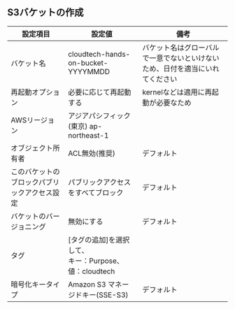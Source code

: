 ## S3バケットの作成
|  設定項目 | 設定値 | 備考 |
| - | - | - |
| バケット名 | cloudtech-hands-on-bucket-YYYYMMDD | バケット名はグローバルで一意でないといけないため、日付を適当にいれてください |
| 再起動オプション | 必要に応じて再起動する | kernelなどは適用に再起動が必要なため<br> |
| AWSリージョン | アジアパシフィック(東京) ap-northeast-1 |  |
| オブジェクト所有者 | ACL無効(推奨) | デフォルト |
| このバケットのブロックパブリックアクセス設定 | パブリックアクセスをすべてブロック | デフォルト |
| バケットのバージョニング | 無効にする | デフォルト |
| タグ | [タグの追加]を選択して、<br>キー：Purpose、値：cloudtech |  |
| 暗号化キータイプ | Amazon S3 マネージドキー(SSE-S3) | デフォルト |

